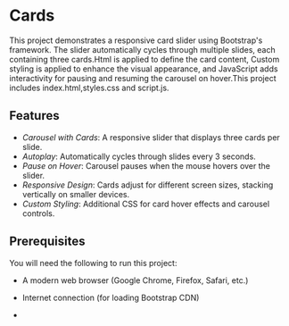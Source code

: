 # Cards
This project demonstrates a responsive card slider using Bootstrap's framework. The slider automatically cycles through multiple slides, each containing three cards.Html is applied to define the card content, Custom styling is applied to enhance the visual appearance, and JavaScript adds interactivity for pausing and resuming the carousel on hover.This project includes index.html,styles.css and script.js.

## Features

- *Carousel with Cards*: A responsive slider that displays three cards per slide.
- *Autoplay*: Automatically cycles through slides every 3 seconds.
- *Pause on Hover*: Carousel pauses when the mouse hovers over the slider.
- *Responsive Design*: Cards adjust for different screen sizes, stacking vertically on smaller devices.
- *Custom Styling*: Additional CSS for card hover effects and carousel controls.

## Prerequisites

You will need the following to run this project:
- A modern web browser (Google Chrome, Firefox, Safari, etc.)
- Internet connection (for loading Bootstrap CDN)

- 
